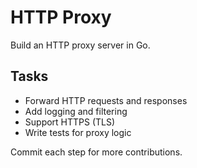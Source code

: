 # HTTP Proxy

Build an HTTP proxy server in Go.

## Tasks
- Forward HTTP requests and responses
- Add logging and filtering
- Support HTTPS (TLS)
- Write tests for proxy logic

Commit each step for more contributions.
